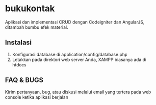 # bukukontak
Aplikasi dan implementasi CRUD dengan Codeigniter dan AngularJS, ditambah bumbu efek material.

## Instalasi
1. Konfigurasi database di application/config/database.php
2. Letakkan pada direktori web server Anda, XAMPP biasanya ada di htdocs

## FAQ & BUGS
Kirim pertanyaan, bug, atau diskusi melalui email yang tertera pada web console ketika aplikasi berjalan
